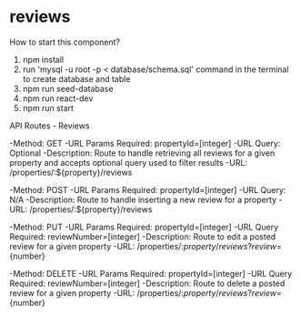 # reviews
How to start this component?

1. npm install
2. run 'mysql -u root -p < database/schema.sql' command in the terminal to create database and table
3. npm run seed-database
4. npm run react-dev
5. npm run start

API Routes - Reviews

-Method: GET
-URL Params Required: propertyId=[integer]
-URL Query: Optional
-Description: Route to handle retrieving all reviews for a given property and accepts optional query used to filter results
-URL: /properties/:${property}/reviews

-Method: POST
-URL Params Required: propertyId=[integer]
-URL Query: N/A
-Description: Route to handle inserting a new review for a property
-URL: /properties/:${property}/reviews

-Method: PUT
-URL Params Required: propertyId=[integer]
-URL Query Required: reviewNumber=[integer] 
-Description: Route to edit a posted review for a given property
-URL: /properties/:${property}/reviews?review=${number}

-Method: DELETE
-URL Params Required: propertyId=[integer]
-URL Query Required: reviewNumber=[integer] 
-Description: Route to delete a posted review for a given property
-URL: /properties/:${property}/reviews?review=${number}
